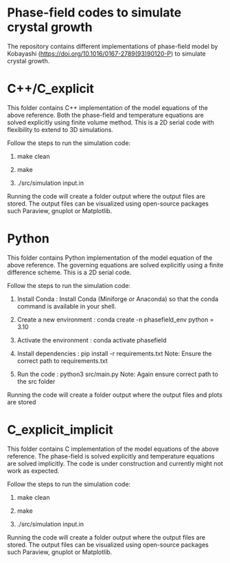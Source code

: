 # Phase-field codes to simulate crystal growth
The repository contains different implementations of phase-field model by Kobayashi (https://doi.org/10.1016/0167-2789(93)90120-P) to simulate crystal growth.

# C++/C_explicit
This folder contains C++ implementation of the model equations of the above reference. Both the phase-field and temperature equations are solved explicitly using finite volume method. This is a 2D serial code with flexibility to extend to 3D simulations.

Follow the steps to run the simulation code:

1. make clean

2. make

3. ./src/simulation input.in

Running the code will create a folder output where the output files are stored. The output files can be visualized using open-source packages such Paraview, gnuplot or Matplotlib.

# Python
This folder contains Python implementation of the model equation of the above reference. The governing equations are solved explicitly using a finite difference scheme. This is a 2D serial code.

Follow the steps to run the simulation code:

1. Install Conda :
    	Install Conda (Miniforge or Anaconda) so that the conda command is available in your shell.

2. Create a new environment :
        conda create -n phasefield_env python = 3.10
 
3. Activate the environment :
       conda activate phasefield

4. Install dependencies :
       pip install -r requirements.txt
     Note: Ensure the correct path to requirements.txt

5. Run the code :
     python3 src/main.py
     Note: Again ensure correct path to the src folder

Running the code will create a folder output where the output files and plots are stored

# C_explicit_implicit
This folder contains C implementation of the model equations of the above reference. The phase-field is solved explicitly and temperature equations are solved implicitly. The code is under construction and currently might not work as expected. 

Follow the steps to run the simulation code:

1. make clean

2. make

3. ./src/simulation input.in

Running the code will create a folder output where the output files are stored. The output files can be visualized using open-source packages such Paraview, gnuplot or Matplotlib.


